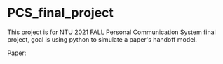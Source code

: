 # PCS_final_project

This project is for NTU 2021 FALL Personal Communication System final project, goal is using python to simulate a paper's handoff model.

Paper: 
